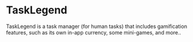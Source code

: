 # TaskLegend
TaskLegend is a task manager (for human tasks) that includes gamification features, such as its own in-app currency, some mini-games, and more..
